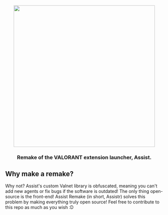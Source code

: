 <h1 align="center">
  <img src="https://github.com/user-attachments/assets/65ee1519-b368-4149-9319-5f8b4847c3ed" width='450'>
  <br>
</h1>
<h3 align="center">Remake of the VALORANT extension launcher, Assist.</h3>

## Why make a remake?
Why not? Assist's custom Valnet library is obfuscated, meaning you can't add new agents or fix bugs if the software is outdated! The only thing open-source is the front-end!
Assist Remake (in short, Assistr) solves this problem by making everything truly open source! Feel free to contribute to this repo as much as you wish :D
